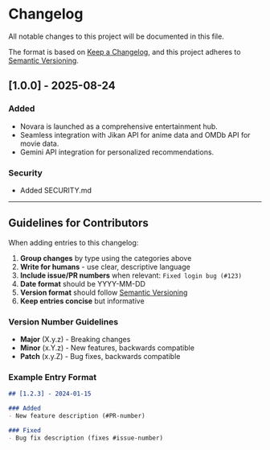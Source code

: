 # Changelog

All notable changes to this project will be documented in this file.

The format is based on [Keep a Changelog](https://keepachangelog.com/en/1.0.0/),
and this project adheres to [Semantic Versioning](https://semver.org/spec/v2.0.0.html).

## [1.0.0] - 2025-08-24

### Added
  - Novara is launched as a comprehensive entertainment hub.
  - Seamless integration with Jikan API for anime data and OMDb API for movie data.
  - Gemini API integration for personalized recommendations.

### Security
- Added SECURITY.md

---

## Guidelines for Contributors

When adding entries to this changelog:

1. **Group changes** by type using the categories above
2. **Write for humans** - use clear, descriptive language
3. **Include issue/PR numbers** when relevant: `Fixed login bug (#123)`
4. **Date format** should be YYYY-MM-DD
5. **Version format** should follow [Semantic Versioning](https://semver.org/)
6. **Keep entries concise** but informative

### Version Number Guidelines
- **Major** (X.y.z) - Breaking changes
- **Minor** (x.Y.z) - New features, backwards compatible
- **Patch** (x.y.Z) - Bug fixes, backwards compatible

### Example Entry Format
```markdown
## [1.2.3] - 2024-01-15

### Added
- New feature description (#PR-number)

### Fixed
- Bug fix description (fixes #issue-number)
```
